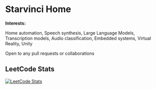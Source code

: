 # Starvinci Home
**Interests:** 

Home automation, Speech synthesis, Large Language Models, Transcription models,
Audio classification, Embedded systems, Virtual Reality, Unity

Open to any pull requests or collaborations

## LeetCode Stats

[![LeetCode Stats](https://leetcard.jacoblin.cool/Starvinci)](https://leetcode.com/u/Starvinci/)

